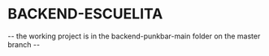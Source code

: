 # BACKEND-ESCUELITA

-- the working project is in the backend-punkbar-main folder on the master branch --

